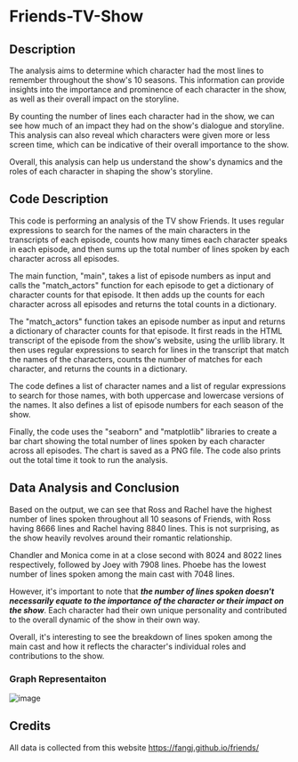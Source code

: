 # Friends-TV-Show

## Description

The analysis aims to determine which character had the most lines to remember throughout the show's 10 seasons. This information can provide insights into the importance and prominence of each character in the show, as well as their overall impact on the storyline.

By counting the number of lines each character had in the show, we can see how much of an impact they had on the show's dialogue and storyline. This analysis can also reveal which characters were given more or less screen time, which can be indicative of their overall importance to the show.

Overall, this analysis can help us understand the show's dynamics and the roles of each character in shaping the show's storyline.

## Code Description

This code is performing an analysis of the TV show Friends. It uses regular expressions to search for the names of the main characters in the transcripts of each episode, counts how many times each character speaks in each episode, and then sums up the total number of lines spoken by each character across all episodes.

The main function, "main", takes a list of episode numbers as input and calls the "match_actors" function for each episode to get a dictionary of character counts for that episode. It then adds up the counts for each character across all episodes and returns the total counts in a dictionary.

The "match_actors" function takes an episode number as input and returns a dictionary of character counts for that episode. It first reads in the HTML transcript of the episode from the show's website, using the urllib library. It then uses regular expressions to search for lines in the transcript that match the names of the characters, counts the number of matches for each character, and returns the counts in a dictionary.

The code defines a list of character names and a list of regular expressions to search for those names, with both uppercase and lowercase versions of the names. It also defines a list of episode numbers for each season of the show.

Finally, the code uses the "seaborn" and "matplotlib" libraries to create a bar chart showing the total number of lines spoken by each character across all episodes. The chart is saved as a PNG file. The code also prints out the total time it took to run the analysis.

## Data Analysis and Conclusion 

Based on the output, we can see that Ross and Rachel have the highest number of lines spoken throughout all 10 seasons of Friends, with Ross having 8666 lines and Rachel having 8840 lines. This is not surprising, as the show heavily revolves around their romantic relationship.

Chandler and Monica come in at a close second with 8024 and 8022 lines respectively, followed by Joey with 7908 lines. Phoebe has the lowest number of lines spoken among the main cast with 7048 lines.

However, it's important to note that **_the number of lines spoken doesn't necessarily equate to the importance of the character or their impact on the show_**. Each character had their own unique personality and contributed to the overall dynamic of the show in their own way.

Overall, it's interesting to see the breakdown of lines spoken among the main cast and how it reflects the character's individual roles and contributions to the show.

### Graph Representaiton 

![image](https://user-images.githubusercontent.com/92218899/224563123-19ee389e-7eac-4530-8467-987bc57c9d80.png)

## Credits 

All data is collected from this website
https://fangj.github.io/friends/ 

